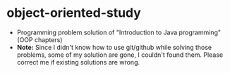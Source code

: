 # object-oriented-study
- Programming problem solution of "Introduction to Java programming"(OOP chapters)
- **Note:** Since I didn't know how to use git/github while solving those problems, some of my solution are gone, I couldn't found them. Please correct me if existing solutions are wrong. 
